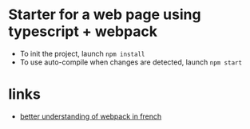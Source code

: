 # Starter for a web page using typescript + webpack

* To init the project, launch `npm install`
* To use auto-compile when changes are detected, launch `npm start`

# links
* [better understanding of webpack in french](http://putaindecode.io/fr/articles/js/webpack/premier-exemple/)
